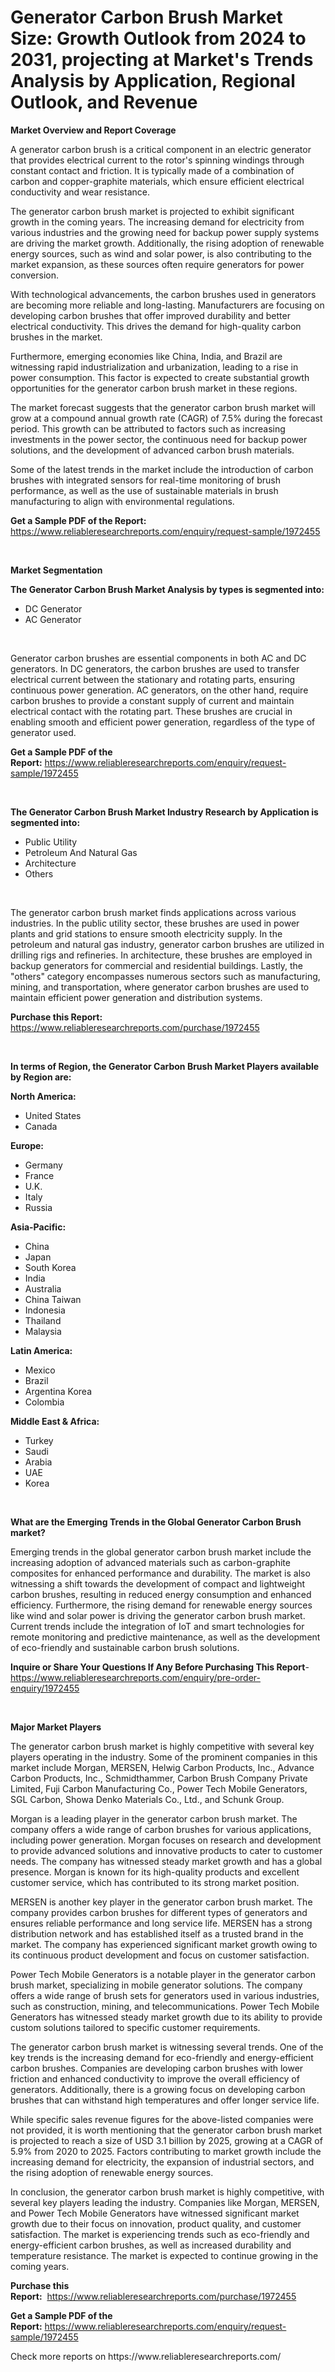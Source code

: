 <p><h1>Generator Carbon Brush Market Size: Growth Outlook from 2024 to 2031, projecting at Market's Trends Analysis by Application, Regional Outlook, and Revenue</h1></p><p><strong>Market Overview and Report Coverage</strong></p>
<p><p>A generator carbon brush is a critical component in an electric generator that provides electrical current to the rotor's spinning windings through constant contact and friction. It is typically made of a combination of carbon and copper-graphite materials, which ensure efficient electrical conductivity and wear resistance.</p><p>The generator carbon brush market is projected to exhibit significant growth in the coming years. The increasing demand for electricity from various industries and the growing need for backup power supply systems are driving the market growth. Additionally, the rising adoption of renewable energy sources, such as wind and solar power, is also contributing to the market expansion, as these sources often require generators for power conversion.</p><p>With technological advancements, the carbon brushes used in generators are becoming more reliable and long-lasting. Manufacturers are focusing on developing carbon brushes that offer improved durability and better electrical conductivity. This drives the demand for high-quality carbon brushes in the market.</p><p>Furthermore, emerging economies like China, India, and Brazil are witnessing rapid industrialization and urbanization, leading to a rise in power consumption. This factor is expected to create substantial growth opportunities for the generator carbon brush market in these regions.</p><p>The market forecast suggests that the generator carbon brush market will grow at a compound annual growth rate (CAGR) of 7.5% during the forecast period. This growth can be attributed to factors such as increasing investments in the power sector, the continuous need for backup power solutions, and the development of advanced carbon brush materials.</p><p>Some of the latest trends in the market include the introduction of carbon brushes with integrated sensors for real-time monitoring of brush performance, as well as the use of sustainable materials in brush manufacturing to align with environmental regulations.</p></p>
<p><strong>Get a Sample PDF of the Report:</strong> <a href="https://www.reliableresearchreports.com/enquiry/request-sample/1972455">https://www.reliableresearchreports.com/enquiry/request-sample/1972455</a></p>
<p>&nbsp;</p>
<p><strong>Market Segmentation</strong></p>
<p><strong>The Generator Carbon Brush Market Analysis by types is segmented into:</strong></p>
<p><ul><li>DC Generator</li><li>AC Generator</li></ul></p>
<p>&nbsp;</p>
<p><p>Generator carbon brushes are essential components in both AC and DC generators. In DC generators, the carbon brushes are used to transfer electrical current between the stationary and rotating parts, ensuring continuous power generation. AC generators, on the other hand, require carbon brushes to provide a constant supply of current and maintain electrical contact with the rotating part. These brushes are crucial in enabling smooth and efficient power generation, regardless of the type of generator used.</p></p>
<p><strong>Get a Sample PDF of the Report:</strong>&nbsp;<a href="https://www.reliableresearchreports.com/enquiry/request-sample/1972455">https://www.reliableresearchreports.com/enquiry/request-sample/1972455</a></p>
<p>&nbsp;</p>
<p><strong>The Generator Carbon Brush Market Industry Research by Application is segmented into:</strong></p>
<p><ul><li>Public Utility</li><li>Petroleum And Natural Gas</li><li>Architecture</li><li>Others</li></ul></p>
<p>&nbsp;</p>
<p><p>The generator carbon brush market finds applications across various industries. In the public utility sector, these brushes are used in power plants and grid stations to ensure smooth electricity supply. In the petroleum and natural gas industry, generator carbon brushes are utilized in drilling rigs and refineries. In architecture, these brushes are employed in backup generators for commercial and residential buildings. Lastly, the "others" category encompasses numerous sectors such as manufacturing, mining, and transportation, where generator carbon brushes are used to maintain efficient power generation and distribution systems.</p></p>
<p><strong>Purchase this Report:</strong>&nbsp; <a href="https://www.reliableresearchreports.com/purchase/1972455">https://www.reliableresearchreports.com/purchase/1972455</a></p>
<p>&nbsp;</p>
<p><strong>In terms of Region, the Generator Carbon Brush Market Players available by Region are:</strong></p>
<p>
    <p> <strong> North America: </strong>
        <ul>
            <li>United States</li>
            <li>Canada</li>
        </ul>
        </p> 
    <p> <strong> Europe: </strong>
        <ul>
            <li>Germany</li>
            <li>France</li>
            <li>U.K.</li>
            <li>Italy</li>
            <li>Russia</li>
        </ul>
        </p> 
    <p> <strong> Asia-Pacific: </strong>
        <ul>
            <li>China</li>
            <li>Japan</li>
            <li>South Korea</li>
            <li>India</li>
            <li>Australia</li>
            <li>China Taiwan</li>
            <li>Indonesia</li>
            <li>Thailand</li>
            <li>Malaysia</li>
        </ul>
        </p> 
    <p> <strong> Latin America: </strong>
        <ul>
            <li>Mexico</li>
            <li>Brazil</li>
            <li>Argentina Korea</li>
            <li>Colombia</li>
        </ul>
        </p> 
    <p> <strong> Middle East & Africa: </strong>
        <ul>
            <li>Turkey</li>
            <li>Saudi</li>
            <li>Arabia</li>
            <li>UAE</li>
            <li>Korea</li>
        </ul>
    </p>
    </p>
<p>&nbsp;</p>
<p><strong>What are the Emerging Trends in the Global Generator Carbon Brush market?</strong></p>
<p><p>Emerging trends in the global generator carbon brush market include the increasing adoption of advanced materials such as carbon-graphite composites for enhanced performance and durability. The market is also witnessing a shift towards the development of compact and lightweight carbon brushes, resulting in reduced energy consumption and enhanced efficiency. Furthermore, the rising demand for renewable energy sources like wind and solar power is driving the generator carbon brush market. Current trends include the integration of IoT and smart technologies for remote monitoring and predictive maintenance, as well as the development of eco-friendly and sustainable carbon brush solutions.</p></p>
<p><strong>Inquire or Share Your Questions If Any Before Purchasing This Report</strong>- <a href="https://www.reliableresearchreports.com/enquiry/pre-order-enquiry/1972455">https://www.reliableresearchreports.com/enquiry/pre-order-enquiry/1972455</a></p>
<p>&nbsp;</p>
<p><strong>Major Market Players</strong></p>
<p><p>The generator carbon brush market is highly competitive with several key players operating in the industry. Some of the prominent companies in this market include Morgan, MERSEN, Helwig Carbon Products, Inc., Advance Carbon Products, Inc., Schmidthammer, Carbon Brush Company Private Limited, Fuji Carbon Manufacturing Co., Power Tech Mobile Generators, SGL Carbon, Showa Denko Materials Co., Ltd., and Schunk Group.</p><p>Morgan is a leading player in the generator carbon brush market. The company offers a wide range of carbon brushes for various applications, including power generation. Morgan focuses on research and development to provide advanced solutions and innovative products to cater to customer needs. The company has witnessed steady market growth and has a global presence. Morgan is known for its high-quality products and excellent customer service, which has contributed to its strong market position.</p><p>MERSEN is another key player in the generator carbon brush market. The company provides carbon brushes for different types of generators and ensures reliable performance and long service life. MERSEN has a strong distribution network and has established itself as a trusted brand in the market. The company has experienced significant market growth owing to its continuous product development and focus on customer satisfaction.</p><p>Power Tech Mobile Generators is a notable player in the generator carbon brush market, specializing in mobile generator solutions. The company offers a wide range of brush sets for generators used in various industries, such as construction, mining, and telecommunications. Power Tech Mobile Generators has witnessed steady market growth due to its ability to provide custom solutions tailored to specific customer requirements.</p><p>The generator carbon brush market is witnessing several trends. One of the key trends is the increasing demand for eco-friendly and energy-efficient carbon brushes. Companies are developing carbon brushes with lower friction and enhanced conductivity to improve the overall efficiency of generators. Additionally, there is a growing focus on developing carbon brushes that can withstand high temperatures and offer longer service life.</p><p>While specific sales revenue figures for the above-listed companies were not provided, it is worth mentioning that the generator carbon brush market is projected to reach a size of USD 3.1 billion by 2025, growing at a CAGR of 5.9% from 2020 to 2025. Factors contributing to market growth include the increasing demand for electricity, the expansion of industrial sectors, and the rising adoption of renewable energy sources.</p><p>In conclusion, the generator carbon brush market is highly competitive, with several key players leading the industry. Companies like Morgan, MERSEN, and Power Tech Mobile Generators have witnessed significant market growth due to their focus on innovation, product quality, and customer satisfaction. The market is experiencing trends such as eco-friendly and energy-efficient carbon brushes, as well as increased durability and temperature resistance. The market is expected to continue growing in the coming years.</p></p>
<p><strong>Purchase this Report:</strong>&nbsp;&nbsp;<a href="https://www.reliableresearchreports.com/purchase/1972455">https://www.reliableresearchreports.com/purchase/1972455</a></p>
<p></p>
<p><strong>Get a Sample PDF of the Report:</strong>&nbsp;<a href="https://www.reliableresearchreports.com/enquiry/request-sample/1972455">https://www.reliableresearchreports.com/enquiry/request-sample/1972455</a></p>
<p>Check more reports on https://www.reliableresearchreports.com/</p>